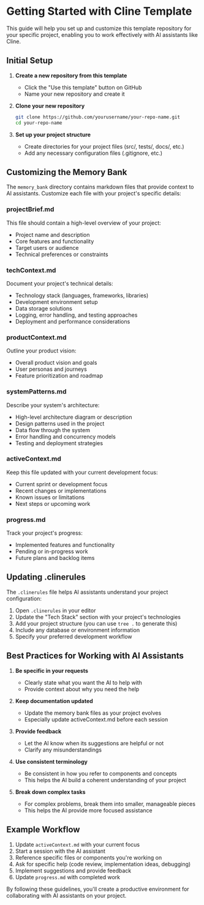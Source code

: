 # Getting Started with Cline Template

This guide will help you set up and customize this template repository for your specific project, enabling you to work effectively with AI assistants like Cline.

## Initial Setup

1. **Create a new repository from this template**
   - Click the "Use this template" button on GitHub
   - Name your new repository and create it

2. **Clone your new repository**

   ```bash
   git clone https://github.com/yourusername/your-repo-name.git
   cd your-repo-name
   ```

3. **Set up your project structure**
   - Create directories for your project files (src/, tests/, docs/, etc.)
   - Add any necessary configuration files (.gitignore, etc.)

## Customizing the Memory Bank

The `memory_bank` directory contains markdown files that provide context to AI assistants. Customize each file with your project's specific details:

### projectBrief.md

This file should contain a high-level overview of your project:

- Project name and description
- Core features and functionality
- Target users or audience
- Technical preferences or constraints

### techContext.md

Document your project's technical details:

- Technology stack (languages, frameworks, libraries)
- Development environment setup
- Data storage solutions
- Logging, error handling, and testing approaches
- Deployment and performance considerations

### productContext.md

Outline your product vision:

- Overall product vision and goals
- User personas and journeys
- Feature prioritization and roadmap

### systemPatterns.md

Describe your system's architecture:

- High-level architecture diagram or description
- Design patterns used in the project
- Data flow through the system
- Error handling and concurrency models
- Testing and deployment strategies

### activeContext.md

Keep this file updated with your current development focus:

- Current sprint or development focus
- Recent changes or implementations
- Known issues or limitations
- Next steps or upcoming work

### progress.md

Track your project's progress:

- Implemented features and functionality
- Pending or in-progress work
- Future plans and backlog items

## Updating .clinerules

The `.clinerules` file helps AI assistants understand your project configuration:

1. Open `.clinerules` in your editor
2. Update the "Tech Stack" section with your project's technologies
3. Add your project structure (you can use `tree .` to generate this)
4. Include any database or environment information
5. Specify your preferred development workflow

## Best Practices for Working with AI Assistants

1. **Be specific in your requests**
   - Clearly state what you want the AI to help with
   - Provide context about why you need the help

2. **Keep documentation updated**
   - Update the memory bank files as your project evolves
   - Especially update activeContext.md before each session

3. **Provide feedback**
   - Let the AI know when its suggestions are helpful or not
   - Clarify any misunderstandings

4. **Use consistent terminology**
   - Be consistent in how you refer to components and concepts
   - This helps the AI build a coherent understanding of your project

5. **Break down complex tasks**
   - For complex problems, break them into smaller, manageable pieces
   - This helps the AI provide more focused assistance

## Example Workflow

1. Update `activeContext.md` with your current focus
2. Start a session with the AI assistant
3. Reference specific files or components you're working on
4. Ask for specific help (code review, implementation ideas, debugging)
5. Implement suggestions and provide feedback
6. Update `progress.md` with completed work

By following these guidelines, you'll create a productive environment for collaborating with AI assistants on your project.
